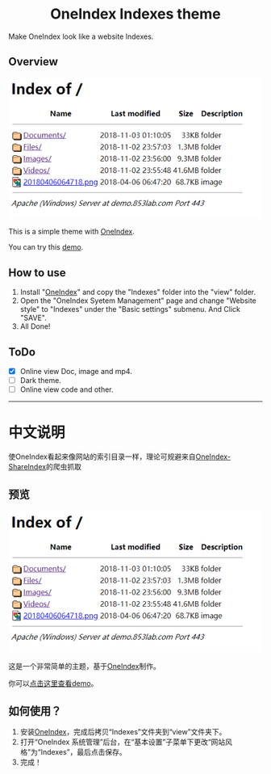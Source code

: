 <h1 align="center">OneIndex Indexes theme</h1>

Make OneIndex look like a website Indexes.

## Overview

![Indexes-view](https://raw.githubusercontent.com/Sonic853/OneIndex-Indexes-theme/master/Indexes-view.png?20181103)

This is a simple theme with [OneIndex](https://github.com/donwa/oneindex "OneIndex").

You can try this [demo](https://demo.853lab.com/ "demo").

## How to use

1. Install "[OneIndex](https://github.com/donwa/oneindex "OneIndex")" and copy the "Indexes" folder into the "view" folder.
2. Open the "OneIndex Syetem Management" page and change "Website style" to "Indexes" under the "Basic settings" submenu. And Click "SAVE".
3. All Done!

## ToDo

- [x] Online view Doc, image and mp4.
- [ ] Dark theme.
- [ ] Online view code and other.

------------

# 中文说明

使OneIndex看起来像网站的索引目录一样，理论可规避来自[OneIndex-ShareIndex](https://github.com/hqyyqh/OneIndex-ShareIndex "作者：Mikubill")的爬虫抓取

## 预览

![Indexes-view](https://raw.githubusercontent.com/Sonic853/OneIndex-Indexes-theme/master/Indexes-view.png?20181103)

这是一个非常简单的主题，基于[OneIndex](https://github.com/donwa/oneindex "OneIndex")制作。

你可以[点击这里查看demo](https://demo.853lab.com/ "demo")。

## 如何使用？

1. 安装[OneIndex](https://github.com/donwa/oneindex "OneIndex")，完成后拷贝“Indexes”文件夹到“view”文件夹下。
2. 打开“OneIndex 系统管理”后台，在“基本设置”子菜单下更改“网站风格”为“Indexes”，最后点击保存。
3. 完成！
